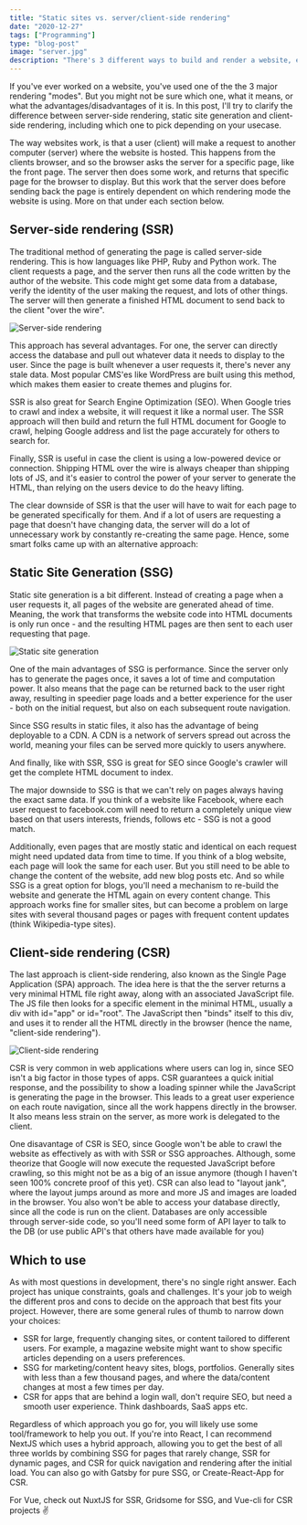 ```yaml
---
title: "Static sites vs. server/client-side rendering"
date: "2020-12-27"
tags: ["Programming"]
type: "blog-post"
image: "server.jpg"
description: "There's 3 different ways to build and render a website, each with their own advantages and disavantages."
---
```


If you've ever worked on a website, you've used one of the the 3 major rendering "modes". But you might not be sure which one, what it means, or what the advantages/disadvantages of it is. In this post, I'll try to clarify the difference between server-side rendering, static site generation and client-side rendering, including which one to pick depending on your usecase.

The way websites work, is that a user (client) will make a request to another computer (server) where the website is hosted. This happens from the clients browser, and so the browser asks the server for a specific page, like the front page. The server then does some work, and returns that specific page for the browser to display. But this work that the server does before sending back the page is entirely dependent on which rendering mode the website is using. More on that under each section below.

## Server-side rendering (SSR)

The traditional method of generating the page is called server-side rendering. This is how languages like PHP, Ruby and Python work. The client requests a page, and the server then runs all the code written by the author of the website. This code might get some data from a database, verify the identity of the user making the request, and lots of other things. The server will then generate a finished HTML document to send back to the client "over the wire".

![Server-side rendering](post_images/ssr.png)

This approach has several advantages. For one, the server can directly access the database and pull out whatever data it needs to display to the user. Since the page is built whenever a user requests it, there's never any stale data. Most popular CMS'es like WordPress are built using this method, which makes them easier to create themes and plugins for.

SSR is also great for Search Engine Optimization (SEO). When Google tries to crawl and index a website, it will request it like a normal user. The SSR approach will then build and return the full HTML document for Google to crawl, helping Google address and list the page accurately for others to search for.

Finally, SSR is useful in case the client is using a low-powered device or connection. Shipping HTML over the wire is always cheaper than shipping lots of JS, and it's easier to control the power of your server to generate the HTML, than relying on the users device to do the heavy lifting.

The clear downside of SSR is that the user will have to wait for each page to be generated specifically for them. And if a lot of users are requesting a page that doesn't have changing data, the server will do a lot of unnecessary work by constantly re-creating the same page. Hence, some smart folks came up with an alternative approach:

## Static Site Generation (SSG)

Static site generation is a bit different. Instead of creating a page when a user requests it, all pages of the website are generated ahead of time. Meaning, the work that transforms the website code into HTML documents is only run once - and the resulting HTML pages are then sent to each user requesting that page.

![Static site generation](post_images/ssg.png)

One of the main advantages of SSG is performance. Since the server only has to generate the pages once, it saves a lot of time and computation power. It also means that the page can be returned back to the user right away, resulting in speedier page loads and a better experience for the user - both on the initial request, but also on each subsequent route navigation.

Since SSG results in static files, it also has the advantage of being deployable to a CDN. A CDN is a network of servers spread out across the world, meaning your files can be served more quickly to users anywhere.

And finally, like with SSR, SSG is great for SEO since Google's crawler will get the complete HTML document to index.

The major downside to SSG is that we can't rely on pages always having the exact same data. If you think of a website like Facebook, where each user request to facebook.com will need to return a completely unique view based on that users interests, friends, follows etc - SSG is not a good match.

Additionally, even pages that are mostly static and identical on each request might need updated data from time to time. If you think of a blog website, each page will look the same for each user. But you still need to be able to change the content of the website, add new blog posts etc. And so while SSG is a great option for blogs, you'll need a mechanism to re-build the website and generate the HTML again on every content change. This approach works fine for smaller sites, but can become a problem on large sites with several thousand pages or pages with frequent content updates (think Wikipedia-type sites).

## Client-side rendering (CSR)

The last approach is client-side rendering, also known as the Single Page Application (SPA) approach. The idea here is that the the server returns a very minimal HTML file right away, along with an associated JavaScript file. The JS file then looks for a specific element in the minimal HTML, usually a div with id="app" or id="root". The JavaScript then "binds" itself to this div, and uses it to render all the HTML directly in the browser (hence the name, "client-side rendering").

![Client-side rendering](post_images/csr.png)

CSR is very common in web applications where users can log in, since SEO isn't a big factor in those types of apps. CSR guarantees a quick initial response, and the possibility to show a loading spinner while the JavaScript is generating the page in the browser. This leads to a great user experience on each route navigation, since all the work happens directly in the browser. It also means less strain on the server, as more work is delegated to the client.

One disavantage of CSR is SEO, since Google won't be able to crawl the website as effectively as with with SSR or SSG approaches. Although, some theorize that Google will now execute the requested JavaScript before crawling, so this might not be as a big of an issue anymore (though I haven't seen 100% concrete proof of this yet). CSR can also lead to "layout jank", where the layout jumps around as more and more JS and images are loaded in the browser. You also won't be able to access your database directly, since all the code is run on the client. Databases are only accessible through server-side code, so you'll need some form of API layer to talk to the DB (or use public API's that others have made available for you)

## Which to use

As with most questions in development, there's no single right answer. Each project has unique constraints, goals and challenges. It's your job to weigh the different pros and cons to decide on the approach that best fits your project. However, there are some general rules of thumb to narrow down your choices:

- SSR for large, frequently changing sites, or content tailored to different users. For example, a magazine website might want to show specific articles depending on a users preferences.
- SSG for marketing/content heavy sites, blogs, portfolios. Generally sites with less than a few thousand pages, and where the data/content changes at most a few times per day.
- CSR for apps that are behind a login wall, don't require SEO, but need a smooth user experience. Think dashboards, SaaS apps etc.

Regardless of which approach you go for, you will likely use some tool/framework to help you out. If you're into React, I can recommend NextJS which uses a hybrid approach, allowing you to get the best of all three worlds by combining SSG for pages that rarely change, SSR for dynamic pages, and CSR for quick navigation and rendering after the initial load. You can also go with Gatsby for pure SSG, or Create-React-App for CSR.

For Vue, check out NuxtJS for SSR, Gridsome for SSG, and Vue-cli for CSR projects ✌
